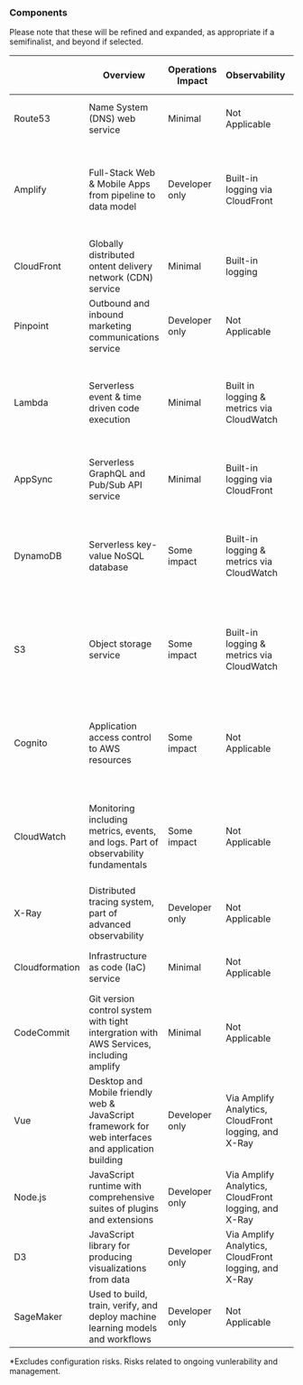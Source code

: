 ### Components

Please note that these will be refined and expanded, as appropriate if a semifinalist, and beyond if selected.

|                | Overview                                                                                           | Operations Impact | Observability                                        | Technology Lock-in                                                            | Backups                                                                                                                                                                           | Updates                                                         | Disaster recovery   | High Availability | Security Risks (inherient)*                          |
| -------------- | -------------------------------------------------------------------------------------------------- | ----------------- | ---------------------------------------------------- | ----------------------------------------------------------------------------- | --------------------------------------------------------------------------------------------------------------------------------------------------------------------------------- | --------------------------------------------------------------- | ------------------- | ----------------- | ---------------------------------------------------- |
| Route53        | Name System (DNS) web service                                                                      | Minimal           | Not Applicable                                       | None                                                                          | Not required/applicable, execute automation to recreate                                                                                                                           | Not Applicable. AWS managed                                     | Included            | Yes               | None                                                 |
| Amplify        | Full-Stack Web & Mobile Apps from pipeline to data model                                           | Developer only    | Built-in logging via CloudFront                      | Significant. Requires architectural and potentially large application changes | Not required/applicable, is deployed from git/automation via amplify push                                                                                                         | Customer responsible for application code, AWS manages platform | Supportable pattern | Yes               | None directly, underlying services risks only        |
| CloudFront     | Globally distributed ontent delivery network (CDN) service                                         | Minimal           | Built-in logging                                     | Minimal                                                                       | Not required/applicable, is deployed from git/automation via amplify push                                                                                                         | Not Applicable. AWS managed                                     | Supportable pattern | Yes               | None/Minimal                                         |
| Pinpoint       | Outbound and inbound marketing communications service                                              | Developer only    | Not Applicable                                       | Minimal                                                                       | Not required/applicable, execute automation to recreate                                                                                                                           | Not Applicable. AWS managed                                     | Supportable pattern | Yes               | None                                                 |
| Lambda         | Serverless event & time driven code execution                                                      | Minimal           | Built in logging & metrics via CloudWatch            | Significant. Requires architectural and potentailly large application changes | Not required/applicable, is deployed from git/automation via amplify push                                                                                                         | Customer responsible for application code, AWS manages platform | Supportable pattern | Yes               | Runtime and/or library bug(s) requiring updates      |
| AppSync        | Serverless GraphQL and Pub/Sub API service                                                         | Minimal           | Built-in logging via CloudFront                      | Minor. Requires authentication handling changes                               | Not required/applicable, is deployed from git/automation via amplify push                                                                                                         | Not Applicable. AWS managed                                     | Supportable pattern | Yes               | None/Minimal                                         |
| DynamoDB       | Serverless key-value NoSQL database                                                                | Some impact       | Built-in logging & metrics via CloudWatch            | Significant. Requires architectural and potentially large application changes | Deployment via amplify push. Data follows AWS Backups/exports to S3                                                                                                               | Not Applicable. AWS managed                                     | Supportable pattern | Yes               | None/Minimal                                         |
| S3             | Object storage service                                                                             | Some impact       | Built-in logging & metrics via CloudWatch            | Significant. Requires architectural and potentially large application changes | S3 buckets should be synced to multiple regions with lifecycle policies against deletion                                                                                          | Not Applicable. AWS managed                                     | Supportable pattern | Yes               | None/Minimal                                         |
| Cognito        | Application access control to AWS resources                                                        | Some impact       | Not Applicable                                       | Significant. Requires architectural and potentially large application changes | Deployment via amplify push. Data follows AWS best practice pattern [here](https://aws.amazon.com/solutions/implementations/cognito-user-profiles-export-reference-architecture/) | Customer responsible for application code, AWS manages platform | Supportable pattern | Yes               | Minimal, library bug(s) requiring updates            |
| CloudWatch     | Monitoring including metrics, events, and logs. Part of observability fundamentals                 | Some impact       | Not Applicable                                       | Minimal                                                                       | Not required/applicable. Metrics and alarms created by services and/or amplify push where defined, data not critical for backups                                                  | Not Applicable. AWS managed                                     | Not Applicable      | Yes               | None                                                 |
| X-Ray          | Distributed tracing system, part of advanced observability                                         | Developer only    | Not Applicable                                       | Minimal                                                                       | Not required/applicable, execute automation to recreate                                                                                                                           | Not Applicable. AWS managed                                     | Not Applicable      | Not Applicable    | None                                                 |
| Cloudformation | Infrastructure as code (IaC) service                                                               | Minimal           | Not Applicable                                       | Minor. Most automation is driven by amplify                                   | Not required/applicable, automation code stored in git                                                                                                                            | Not Applicable. AWS managed                                     | Not Applicable      | Not Applicable    | None                                                 |
| CodeCommit     | Git version control system with tight intergration with AWS Services, including amplify            | Minimal           | Not Applicable                                       | Minimal, loss of some forms of commit history                                 | Current main branch(s) should be stored locally and in S3 in case of a disaster                                                                                                   | Not Applicable. AWS managed                                     | Supportable pattern | Yes               | None                                                 |
| Vue            | Desktop and Mobile friendly web & JavaScript framework for web interfaces and application building | Developer only    | Via Amplify Analytics, CloudFront logging, and X-Ray | Significant. Requires large application changes                               | Not required/applicable, is deployed from git/automation via amplify push                                                                                                         | Customer responsible for application code                       | Not Applicable      | Not Applicable    | Minimal, library bug(s) requiring updates            |
| Node.js        | JavaScript runtime with comprehensive suites of plugins and extensions                             | Developer only    | Via Amplify Analytics, CloudFront logging, and X-Ray | Significant. Requires large application changes                               | Not required/applicable, is deployed from git/automation via amplify push                                                                                                         | Customer responsible for application code                       | Not Applicable      | Not Applicable    | Can be significant, library bug(s) requiring updates |
| D3             | JavaScript library for producing visualizations from data                                          | Developer only    | Via Amplify Analytics, CloudFront logging, and X-Ray | Significant. Requires large application changes                               | Not required/applicable, is deployed from git/automation via amplify push                                                                                                         | Customer responsible for application code                       | Not Applicable      | Not Applicable    | Minimal, library bug(s) requiring updates            |
| SageMaker      | Used to build, train, verify, and deploy machine learning models and workflows                     | Developer only    | Not Applicable                                       | High. Requires application changes                                            | Not required/applicable, execute automation to recreate                                                                                                                           | Not Applicable. AWS managed                                     | Supportable pattern | Yes               | None/Minimal                                         |
*Excludes configuration risks. Risks related to ongoing vunlerability and management.

